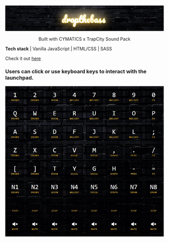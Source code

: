 ![Drop the Bass](./static/img/droptheb-banner.JPG)
<p align="center">Built with CYMATICS x TrapCity Sound Pack </p>
<b>Tech stack</b> | Vanilla JavaScript | HTML/CSS | SASS <br>

Check it out [here](https://xerilius.github.io/drop-the-bass)

### Users can click or use keyboard keys to interact with the launchpad.
![Launchpad](./static/img/8x8launchpad.JPG)
